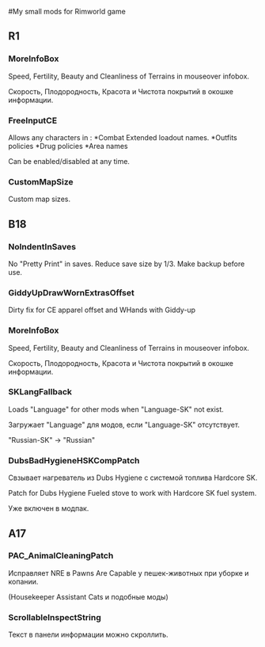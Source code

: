 #My small mods for Rimworld game
## R1
### MoreInfoBox
Speed, Fertility, Beauty and Cleanliness of Terrains in mouseover infobox.
	
Скорость, Плодородность, Красота и Чистота покрытий в окошке информации.
### FreeInputCE
Allows any characters in :
	*Combat Extended loadout names.
	*Outfits policies
	*Drug policies
	*Area names
	
Can be enabled/disabled at any time.
### CustomMapSize
Custom map sizes.
## B18
### NoIndentInSaves
No "Pretty Print" in saves. Reduce save size by 1/3. Make backup before use.
### GiddyUpDrawWornExtrasOffset
Dirty fix for CE apparel offset and WHands with Giddy-up
### MoreInfoBox
Speed, Fertility, Beauty and Cleanliness of Terrains in mouseover infobox.
	
Скорость, Плодородность, Красота и Чистота покрытий в окошке информации.
### SKLangFallback
Loads "Language" for other mods when "Language-SK" not exist.

Загружает "Language" для модов, если "Language-SK" отсутствует.

"Russian-SK" -> "Russian"
### DubsBadHygieneHSKCompPatch
Свзывает нагреватель из Dubs Hygiene с системой топлива Hardcore SK.

Patch for Dubs Hygiene Fueled stove to work with Hardcore SK fuel system.

Уже включен в модпак.

## A17
### PAC_AnimalCleaningPatch
Исправляет NRE в Pawns Are Capable у пешек-животных при уборке и копании.

(Housekeeper Assistant Cats и подобные моды)
### ScrollableInspectString
Текст в панели информации можно скроллить.
